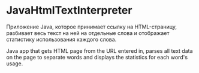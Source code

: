 # JavaHtmlTextInterpreter
Приложение Java, которое принимает ссылку на HTML-страницу, разбивает весь текст на ней на отдельные слова и отображает статистику использования каждого слова.

Java app that gets HTML page from the URL entered in, parses all text data on the page to separate words and displays the statistics for each word's usage.
